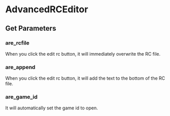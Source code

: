 # AdvancedRCEditor

## Get Parameters
### are_rcfile
When you click the edit rc button, it will immediately overwrite the RC file.

### are_append
When you click the edit rc button, it will add the text to the bottom of the RC file.

### are_game_id
It will automatically set the game id to open.
